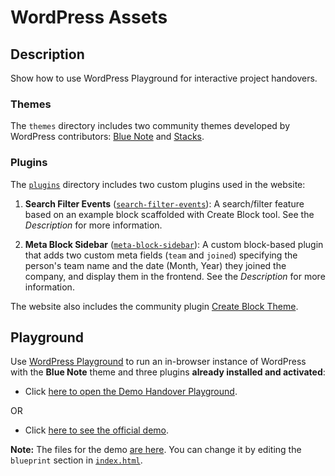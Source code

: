 # WordPress Assets

## Description

Show how to use WordPress Playground for interactive project handovers.

### Themes

The `themes` directory includes two community themes developed by WordPress contributors: [Blue Note](https://wordpress.org/themes/blue-note/) and [Stacks](https://wordpress.org/themes/stacks/).

### Plugins

The [`plugins`](plugins) directory includes two custom plugins used in the website:

1. **Search Filter Events** ([`search-filter-events`](plugins/search-filter-events/readme.txt)): A search/filter feature based on an example block scaffolded with Create Block tool. See the _Description_ for more information.

2. **Meta Block Sidebar** ([`meta-block-sidebar`](plugins/meta-block-sidebar/readme.txt)): A custom block-based plugin that adds two custom meta fields (`team` and `joined`) specifying the person's team name and the date (Month, Year) they joined the company, and display them in the frontend. See the _Description_ for more information.

The website also includes the community plugin [Create Block Theme](https://wordpress.org/plugins/create-block-theme/).

## Playground

Use [WordPress Playground](https://wordpress.github.io/wordpress-playground/) to run an in-browser instance of WordPress with the **Blue Note** theme and three plugins **already installed and activated**:

- Click [here to open the Demo Handover Playground](https://playground-demo-handover.vercel.app/playground/).

OR

- Click [here to see the official demo](https://playground.wordpress.net/).

**Note:** The files for the demo [are here](playground). You can change it by editing the `blueprint` section in [`index.html`](playground/index.html#L20C9-L20C9).
